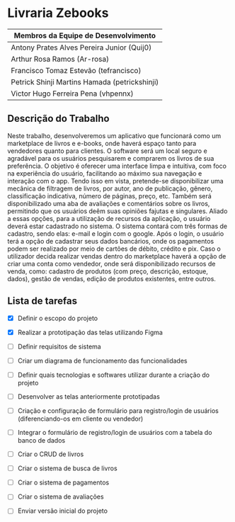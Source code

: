 # Livraria Zebooks

|         Membros da Equipe de Desenvolvimento           |
|--------------------------------------------------------|
| Antony Prates Alves Pereira Junior (Quij0)                    |
| Arthur Rosa Ramos (Ar-rosa)                            |
| Francisco Tomaz Estevão (tefrancisco)                               |
| Petrick Shinji Martins Hamada (petrickshinji)          |
| Victor Hugo Ferreira Pena (vhpennx)                    |

## Descrição do Trabalho

Neste trabalho, desenvolveremos um aplicativo que funcionará como um marketplace de livros e e-books, onde haverá espaço tanto para vendedores quanto para clientes. O software será um local seguro e agradável para os usuários pesquisarem e comprarem os livros de sua preferência. O objetivo é oferecer uma interface limpa e intuitiva, com foco na experiência do usuário, facilitando ao máximo sua navegação e interação com o app. Tendo isso em vista, pretende-se disponibilizar uma mecânica de filtragem de livros, por autor, ano de publicação, gênero, classificação indicativa, número de páginas, preço, etc. Também será disponibilizado uma aba de avaliações e comentários sobre os livros, permitindo que os usuários deêm suas opiniões fajutas e singulares. Aliado a essas opções, para a utilização de recursos da aplicação, o usuário deverá estar cadastrado no sistema. O sistema contará com três formas de cadastro, sendo elas: e-mail e login com o google. Após o login, o usuário terá a opção de cadastrar seus dados bancários, onde os pagamentos podem ser realizado por meio de cartões de débito, crédito e pix. Caso o utilizador decida realizar vendas dentro do marketplace haverá a opção de criar uma conta como vendedor, onde será disponibilizado recursos de venda, como: cadastro de produtos (com preço, descrição, estoque, dados), gestão de vendas, edição de produtos existentes, entre outros.

## Lista de tarefas

- [x] Definir o escopo do projeto
- [x] Realizar a prototipação das telas utilizando Figma
- [ ] Definir requisitos de sistema
- [ ] Criar um diagrama de funcionamento das funcionalidades
- [ ] Definir quais tecnologias e softwares utilizar durante a criação do projeto
- [ ] Desenvolver as telas anteriormente prototipadas
- [ ] Criação e configuração de formulário para registro/login de usuários (diferenciando-os em cliente ou vendedor)
- [ ] Integrar o formulário de registro/login de usuários com a tabela do banco de dados
- [ ] Criar o CRUD de livros
- [ ] Criar o sistema de busca de livros
- [ ] Criar o sistema de pagamentos
- [ ] Criar o sistema de avaliações
- [ ] Enviar versão inicial do projeto

